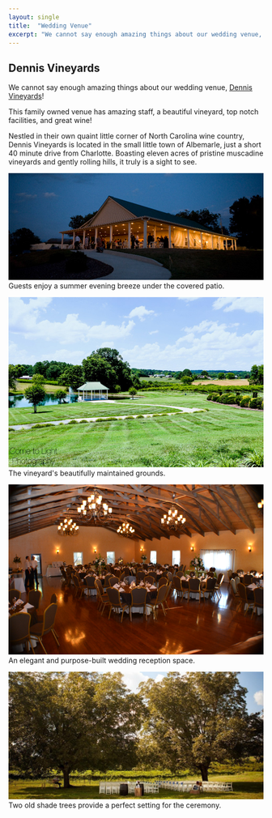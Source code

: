 ```yaml
---
layout: single
title:  "Wedding Venue"
excerpt: "We cannot say enough amazing things about our wedding venue, Dennis Vineyards!"
---
```

## Dennis Vineyards
We cannot say enough amazing things about our wedding venue, [Dennis Vineyards](https://www.dennisvineyards.com/)!

This family owned venue has amazing staff, a beautiful vineyard, top notch facilities, and great wine!

Nestled in their own quaint little corner of North Carolina wine country, Dennis Vineyards is located in the small little town of Albemarle, just a short 40 minute drive from Charlotte. Boasting eleven acres of pristine muscadine vineyards and gently rolling hills, it truly is a sight to see.

![](/assets/images/venue-building.jpg)
Guests enjoy a summer evening breeze under the covered patio.

![](/assets/images/venue-grounds.jpg)
The vineyard's beautifully maintained grounds.

![](/assets/images/venue-inside.png)
An elegant and purpose-built wedding reception space.

![](/assets/images/venue-trees.jpg)
Two old shade trees provide a perfect setting for the ceremony.
